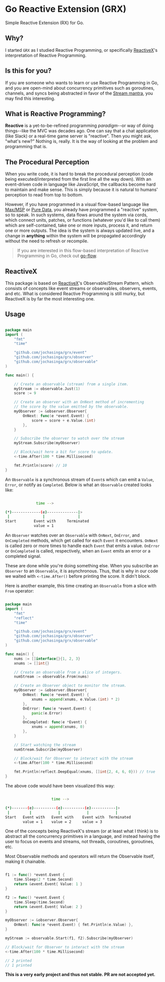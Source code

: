 # Go Reactive Extension (GRX)
Simple Reactive Extension (RX) for Go.

## Why?
I started `GRX` as I studied Reactive Programming, or specifically [ReactiveX](http://reactivex.io)'s interpretation of Reactive Programming.

## Is this for you?
If you are someone who wants to learn or use Reactive Programming in Go, and you are open-mind about concurrency primitives such as goroutines, channels, and syncs being abstracted in favor of the [Stream mantra](https://camo.githubusercontent.com/e581baffb3db3e4f749350326af32de8d5ba4363/687474703a2f2f692e696d6775722e636f6d2f4149696d5138432e6a7067), you may find this interesting. 

## What is Reactive Programming?
**Reactive** is a yet-to-be-refined programming *paradigm*--or way of doing things--like the MVC was decades ago. One can say that a chat application (like Slack) or a real-time game server is "reactive". Then you might ask, "what's new?" Nothing is, really. It is the way of looking at the problem and programming that is.

## The Procedural Perception
When you write code, it is hard to break the procedural perception (code being executed/interpreted from the first line all the way down). With an event-driven code in language like JavaScript, the callbacks become hard to maintain and make sense. This is simply because it is natural to humans' perception to read from top to bottom.

However, if you have programmed in a visual flow-based language like [Max/MSP](https://cycling74.com/products/max/#.WAGV0dwgd0I) or [Pure Data](https://puredata.info/), you already have programmed a "reactive" system, so to speak. In such systems, data flows around the system via cords, which connect units, patches, or functions (whatever you'd like to call them) which are self-contained, take one or more inputs, process it, and return one or more outputs. The idea is the system is always updated live, and a change in **anything** within the system will be propagated accordingly without the need to refresh or recompile.

> If you are interested in this flow-based interpretation of Reactive Programming in Go, check out [go-flow](https://github.com/trustmaster/goflow).

## ReactiveX
This package is based on [ReactiveX](http://reactivex.io)'s Observable/Stream Pattern, which consists of concepts like event streams or observables, observers, events, and etc. What is considered Reactive Programming is still murky, but ReactiveX is by far the most interesting one.

## Usage

```go

package main
import (
	"fmt"
	"time"

	"github.com/jochasinga/grx/event"
    "github.com/jochasinga/grx/observer"
	"github.com/jochasinga/grx/observable"
)

func main() {

	// Create an observable (stream) from a single item.
	myStream := observable.Just(1)
	score := 9

	// Create an observer with an OnNext method of incrementing
	// the score by the value emitted by the observable.
	myObserver := &observer.Observer{
		OnNext: func(e *event.Event) {
			score = score + e.Value.(int)
		},
	}

	// Subscribe the observer to watch over the stream
	myStream.Subscribe(myObserver)

	// Block/wait here a bit for score to update.
	<-time.After(100 * time.Millisecond)

	fmt.Println(score) // 10
}

```

An `Observable` is a synchronous stream of `Event`s which can emit a `Value`, `Error`,
or notify as `Completed`. Below is what an `Observable` created looks like:

```bash

              time -->

(*)-------------(e)--------------|>
 |               |               |
Start        Event with     Terminated
             value = 1

```

An `Observer` watches over an `Observable` with `OnNext`, `OnError`, and `OnCompleted` methods, which get called for each `Event` it encounters. `OnNext` is called zero or more times to handle each `Event` that emits a value. `OnError` or `OnCompleted` is called, respectively, when an `Event` emits an error or a completed signal.

These are done while you're doing something else. When you subscribe an `Observer` to an `Observable`, it is asynchronous. Thus, that is why in our code we waited with `<-time.After()` before printing the score. It didn't block.

Here is another example, this time creating an `Observable` from a slice with `From` operator:

```go

package main
import (
	"fmt"
	"reflect"
	"time"

	"github.com/jochasinga/grx/event"
	"github.com/jochasinga/grx/observer"
	"github.com/jochasinga/grx/observable"
)

func main() {
	nums := []interface{}{1, 2, 3}
	xnums := []int{}

	// Create an observable from a slice of integers.
	numStream := observable.From(nums)

	// Create an Observer object to monitor the stream.
	myObserver := &observer.Observer{
		OnNext: func(e *event.Event) {
			xnums = append(xnums, e.Value.(int) * 2)
		},
		OnError: func(e *event.Event) {
			panic(e.Error)
		},
		OnCompleted: func(e *Event) {
            xnums = append(xnums, 0)
		},
	}

	// Start watching the stream
	numStream.Subscribe(myObserver)

	// Block/wait for Observer to interact with the stream
	<-time.After(100 * time.Millisecond)

	fmt.Println(reflect.DeepEqual(xnums, []int{2, 4, 6, 0})) // true
}

```

The above code would have been visualized this way:

```bash

                     time -->

(*)-------(e)----------(e)----------(e)-----------|>
 |         |            |            |            |
Start   Event with   Event with    Event with  Terminated
        value = 1    value = 2     value = 3

```

One of the concepts being ReactiveX's stream (or at least what I think) is to abstract all the concurrency primitives in a language, and instead having the user to focus on events and streams, not threads, coroutines, goroutines, etc.

Most Observable methods and operators will return the Observable itself, making it chainable.

```go

f1 := func() *event.Event {
	time.Sleep(2 * time.Second)
	return &event.Event{ Value: 1 }
}

f2 := func() *event.Event {
	time.Sleep(time.Second)
	return &event.Event{ Value: 2 }
}

myObserver := &observer.Observer{
	OnNext: func(e *event.Event) { fmt.Println(e.Value) },
}

myStream := observable.Start(f1, f2).Subscribe(myObserver)

// Block/wait for Observer to interact with the stream
<-time.After(100 * time.Millisecond)

// 2 printed
// 1 printed

```

**This is a very early project and thus not stable. PR are not accepted yet.**

